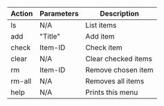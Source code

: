 | Action | Parameters |     Description    |
|--------|------------|--------------------|
|  ls    |    N/A     |     List items     |
|  add   |  "Title"   |      Add item      |
| check  |  Item-ID   |     Check item     |
| clear  |    N/A     | Clear checked items|
|  rm    |  Item-ID   | Remove chosen item |
| rm-all |    N/A     | Removes all items  |
|  help  |    N/A     |  Prints this menu  |
